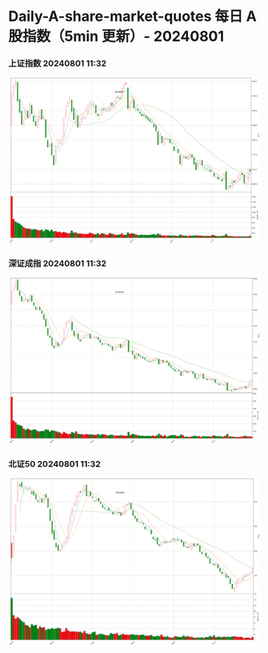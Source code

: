 
# Daily-A-share-market-quotes 每日 A 股指数（5min 更新）- 20240801

### 上证指数 20240801 11:32
![](./fig/2024/8/20240801-sh000001.png)

### 深证成指 20240801 11:32
![](./fig/2024/8/20240801-sz399001.png)

### 北证50 20240801 11:32
![](./fig/2024/8/20240801-bj899050.png)
